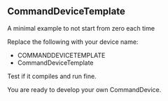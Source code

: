 ## CommandDeviceTemplate

A minimal example to not start from zero each time

Replace the following with your device name:

- COMMANDDEVICETEMPLATE
- CommandDeviceTemplate

Test if it compiles and run fine.

You are ready to develop your own CommandDevice.
